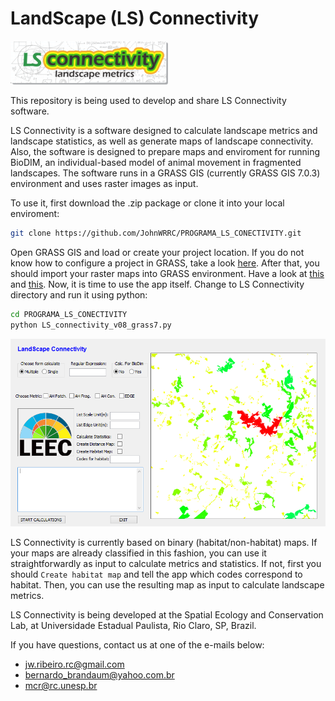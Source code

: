 # LandScape (LS) Connectivity
<img src="images/LSapps_con.png"/>

This repository is being used to develop and share LS Connectivity software.

LS Connectivity is a software designed to calculate landscape metrics and landscape statistics, as well as generate maps of landscape connectivity.
Also, the software is designed to prepare maps and enviroment for running BioDIM, an individual-based model of animal movement in fragmented landscapes.
The software runs in a GRASS GIS (currently GRASS GIS 7.0.3) environment and uses raster images as input.

To use it, first download the .zip package or clone it into your local enviroment:
```bash
git clone https://github.com/JohnWRRC/PROGRAMA_LS_CONECTIVITY.git
```

Open GRASS GIS and load or create your project location. If you do not know how to configure a project in GRASS, take a look [here](https://grass.osgeo.org/grass70/manuals/helptext.html). 
After that, you should import your raster maps into GRASS environment. Have a look at [this](https://grass.osgeo.org/grass70/manuals/r.in.gdal.html) and [this](https://grasswiki.osgeo.org/wiki/Importing_data).
Now, it is time to use the app itself. Change to LS Connectivity directory and run it using python:
```bash
cd PROGRAMA_LS_CONECTIVITY
python LS_connectivity_v08_grass7.py
```

<img src="images/LS_Con_GUI.png"/>

LS Connectivity is currently based on binary (habitat/non-habitat) maps. If your maps are already classified in this fashion, you can use it straightforwardly as input to calculate metrics and statistics. If not, first you should `Create habitat map` and tell the app which codes correspond to habitat. Then, you can use the resulting map as input to calculate landscape metrics.

LS Connectivity is being developed at the Spatial Ecology and Conservation Lab, at Universidade Estadual Paulista, Rio Claro, SP, Brazil.

If you have questions, contact us at one of the e-mails below:
- jw.ribeiro.rc@gmail.com
- bernardo_brandaum@yahoo.com.br
- mcr@rc.unesp.br

